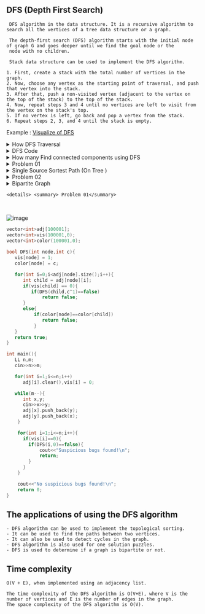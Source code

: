 ## DFS (Depth First Search) 
```
 DFS algorithm in the data structure. It is a recursive algorithm to search all the vertices of a tree data structure or a graph.
 
 The depth-first search (DFS) algorithm starts with the initial node of graph G and goes deeper until we find the goal node or the 
 node with no children.
 
 Stack data structure can be used to implement the DFS algorithm.
```
```
1. First, create a stack with the total number of vertices in the graph.
2. Now, choose any vertex as the starting point of traversal, and push that vertex into the stack.
3. After that, push a non-visited vertex (adjacent to the vertex on the top of the stack) to the top of the stack.
4. Now, repeat steps 3 and 4 until no vertices are left to visit from the vertex on the stack's top.
5. If no vertex is left, go back and pop a vertex from the stack.
6. Repeat steps 2, 3, and 4 until the stack is empty.
```
Example : [Visualize of DFS](https://www.hackerearth.com/practice/algorithms/graphs/depth-first-search/visualize/)

<details> <summary> How DFS Traversal </summary>

<br/>
 
![image](https://user-images.githubusercontent.com/59710234/163703902-70ad7691-a11d-4efa-a2a8-82d941e1d673.png)

</details>

<details> <summary> DFS Code </summary>
 
<br/>
	
```c++
vector<int>adj[10000];
vector<int>vis(10000,0);

void DFS(int node){
     vis[node] = 1;
     cout<<node<<" ";
     for(int i=0;i<adj[node].size();i++){
         int child = adj[node][i];
         if(vis[child] == 0){
            DFS(child);
         }
     }
     cout<<"\n";
}

int main(){
     int n,m;
     cin>>n>>m;
     while(m--){
        int x,y;
        cin>>x>>y;
        adj[x].push_back(y);
        adj[y].push_back(x);
     }
     DFS(1);
}
```

</details>

<details> <summary> How many Find connected components using DFS </summary>
 
<br/>
	
```c++
vector<int>adj[10000];
vector<int>vis(10000,0);

void DFS(int node){
     vis[node] = 1;
     for(int i=0;i<adj[node].size();i++){
         int child = adj[node][i];
         if(vis[child] == 0){
            DFS(child);
         }
     }
     cout<<"\n";
}

int main(){
     int n,m;
     cin>>n>>m;
     while(m--){
        int x,y;
        cin>>x>>y;
        adj[x].push_back(y);
        adj[y].push_back(x);
     }
     int connectedComponents = 0;
     for(int i=1;i<=n;i++){
         if(vis[i]==0){
            DFS(i);
            connectedComponents++;
         }
     }
     cout<<"\nNumber of connected components: "<<connectedComponents<<'\n';
}
```
</details>
	
<details> <summary> Problem 01</summary>
 
 <br/>
 
![image](https://user-images.githubusercontent.com/59710234/163706685-bfa1b8da-081d-4276-b886-31063712f9cf.png)
 ```c++
vector<int>adj[10000];
vector<int>vis(10000,0);

void DFS(int node){
     vis[node] = 1;
     for(int i=0;i<adj[node].size();i++){
         int child = adj[node][i];
         if(vis[child] == 0){
            DFS(child);
         }
     }
}

int main(){
     int n,m;
     cin>>n>>m;
     while(m--){
        int x,y;
        cin>>x>>y;
        adj[x].push_back(y);
        adj[y].push_back(x);
     }
	
     int unreachableNodes = 0;
     int head;
     cin>>head;
     DFS(head);
     for(int i=1;i<=n;i++){
        if(vis[i]==0){
            unreachableNodes++;
        }
     }
			   
     cout<<unreachableNodes<<'\n';
     return 0;
}
 ```
</details>

<details> <summary> Single Source Sortest Path (On Tree ) </summary>
 
 <br/>
 
```c++
vector<int>adj[10000];
vector<int>vis(10000,0);
vector<int>dis(10000,0);

void DFS(int node,int cost){
     vis[node] = 1;
     dis[node] = cost;
     for(int i=0;i<adj[node].size();i++){
         int child = adj[node][i];
         if(vis[child] == 0){
            DFS(child,cost+1);
         }
     }
}

int main(){
     int n,m;
     cin>>n>>m;
     while(m--){
        int x,y;
        cin>>x>>y;
        adj[x].push_back(y);
        adj[y].push_back(x);
     }
     
     int source;
     cin>>source;
     DFS(source,0);
        
     for(int i=1;i<=n;i++){
        if(dis[i] or source==i)
           cout<<source<<" --> "<<i<<" = "<<dis[i]<<'\n';
           else cout<<source<<" --> "<<i<<" = "<<"can't connected components"<<'\n';
     }
     return 0;
}
```

</details>

<details> <summary> Problem 02 </summary>
 
<br/>
 
![image](https://user-images.githubusercontent.com/59710234/163873918-2fe257ff-8fa7-4112-8814-a27a4ea64833.png)

```c++ 
vector<int>adj[10000];
vector<int>vis(10000,0);
vector<int>dis(10000,0);
 
void DFS(int node,int cost){
     vis[node] = 1;
     dis[node] = cost;
     for(int i=0;i<adj[node].size();i++){
         int child = adj[node][i];
         if(vis[child] == 0){
            DFS(child,cost+1);
         }
     }
}
 
int main(){
     int n,m;
     cin>>n>>m;
     while(m--){
        int x,y;
        cin>>x>>y;
        adj[x].push_back(y);
        adj[y].push_back(x);
     }
     
     int source;
     cin>>source;
     DFS(source,0);
	
     int q;
     cin>>q;
     int mn = 1e6,Ans = 0,x;
     for(int i=0;i<q;i++){
	cin>>x;
	  if(dis[x]<mn) mn = dis[x],Ans = x;
	else 
	  if(dis[x]==mn and x<Ans) Ans = x; 
     }
     cout<<Ans<<"\n";
}	
```
	
</details>

<details> <summary> Bipartite Graph  </summary>
 
<br/>

```c++ 
vector<int>adj[10000];
vector<int>vis(10000,0);
vector<int>color(10000,0);
    
void DFS(int node,int c){
     vis[node] = 1;
     color[node] = c;
     //c?c=0:c=1;
     for(int i=0;i<adj[node].size();i++){
          int child = adj[node][i];
          if(vis[child] == 0){
             DFS(child,c^1); // c = color(1 or 0)
         }
     }
}
 
int main(){
     int n,m;
     cin>>n>>m;
     while(m--){
        int x,y;
        cin>>x>>y;
        adj[x].push_back(y);
        adj[y].push_back(x);
     }
         
     DFS(1,0);
     bool f = true;
     for(int i=1;i<=n;i++){
        for(int j=0;j<adj[i].size();j++){
           if(color[i]==color[adj[i][j]]){
               f = false; // check Bipartite or not
           }
        }
     }
	
     if(f) cout<<"Bipartite ";
     else cout<<"Not Bipartite ";
}	
```
https://ideone.com/vdGJWR
	
</details>

	<details> <summary> Problem 01</summary>
 
 <br/>
 
![image](https://user-images.githubusercontent.com/59710234/164339334-5b9c25a0-6bed-406b-a023-745f3bfe27e4.png)

 ```c++
vector<int>adj[100001];
vector<int>vis(100001,0);
vector<int>color(100001,0);
    
bool DFS(int node,int c){
    vis[node] = 1;
    color[node] = c;

    for(int i=0;i<adj[node].size();i++){
       int child = adj[node][i];
       if(vis[child] == 0){
          if(DFS(child,c^1)==false)
              return false;
       }
       else{
           if(color[node]==color[child])
              return false;
           }
    }
    return true;
}

int main(){
    LL n,m;
    cin>>n>>m;

    for(int i=1;i<=n;i++) 
       adj[i].clear(),vis[i] = 0; 

    while(m--){
       int x,y;
       cin>>x>>y;
       adj[x].push_back(y);
       adj[y].push_back(x);
     }

     for(int i=1;i<=n;i++){
       if(vis[i]==0){
         if(DFS(i,0)==false){
             cout<<"Suspicious bugs found!\n";
             return;
         }
       }
     }

     cout<<"No suspicious bugs found!\n"; 
     return 0;
}
 ```
</details>

## The applications of using the DFS algorithm
```
- DFS algorithm can be used to implement the topological sorting.
- It can be used to find the paths between two vertices.
- It can also be used to detect cycles in the graph.
- DFS algorithm is also used for one solution puzzles.
- DFS is used to determine if a graph is bipartite or not.
```

## Time complexity 
```
O(V + E), when implemented using an adjacency list.

The time complexity of the DFS algorithm is O(V+E), where V is the number of vertices and E is the number of edges in the graph.
The space complexity of the DFS algorithm is O(V).
```
